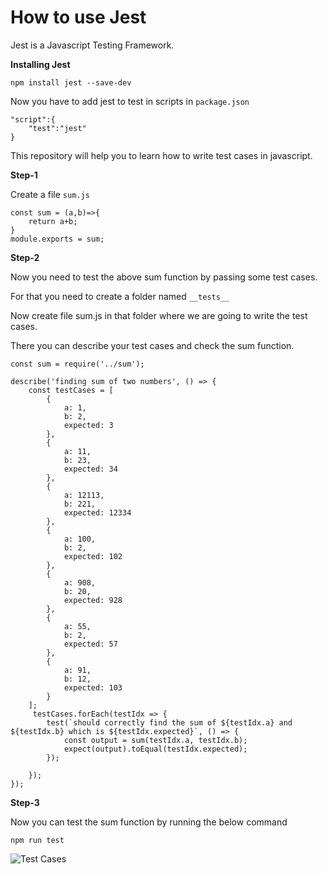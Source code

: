 # How to use Jest

Jest is a Javascript Testing Framework.

**Installing Jest**

`
npm install jest --save-dev
`

Now you have to add jest to test in scripts in `package.json`

```
"script":{
    "test":"jest"
}
```

This repository will help you to learn how to write test cases in javascript.

**Step-1**

Create a file `sum.js`

```
const sum = (a,b)=>{
    return a+b;
}
module.exports = sum;
```

**Step-2**

Now you need to test the above sum function by passing some test cases.

For that you need to create a folder named `__tests__` 

Now create file sum.js in that folder where we are going to write the test cases.

There you can describe your test cases and check the sum function.

```
const sum = require('../sum');

describe('finding sum of two numbers', () => {
    const testCases = [
        {
            a: 1,
            b: 2,
            expected: 3
        },
        {
            a: 11,
            b: 23,
            expected: 34
        },
        {
            a: 12113,
            b: 221,
            expected: 12334
        },
        {
            a: 100,
            b: 2,
            expected: 102
        },
        {
            a: 908,
            b: 20,
            expected: 928
        },
        {
            a: 55,
            b: 2,
            expected: 57
        },
        {
            a: 91,
            b: 12,
            expected: 103
        }
    ];
     testCases.forEach(testIdx => {
        test(`should correctly find the sum of ${testIdx.a} and ${testIdx.b} which is ${testIdx.expected}`, () => {
            const output = sum(testIdx.a, testIdx.b);
            expect(output).toEqual(testIdx.expected);
        });

    });
});
```

**Step-3**

Now you can test the sum function by running the below command

`
npm run test
`


![Test Cases](https://github.com/0-jagadeesh-0/learn-jest/blob/master/assets/sum-test-cases.png)
